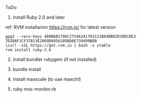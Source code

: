 ToDo

1. install Ruby 2.0 and later

ref: RVM installarion https://rvm.io/ for latest version

```
gpg2 --recv-keys 409B6B1796C275462A1703113804BB82D39DC0E3 7D2BAF1CF37B13E2069D6956105BD0E739499BDB
\curl -sSL https://get.rvm.io | bash -s stable
rvm install ruby-2.6
```

2. install bundler rubygem (if not installed)

3. bundle install

4. install maxscale (to use maxctrl)

5. ruby mxs-monitor.rb

